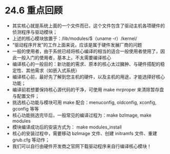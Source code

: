 # 24.6 重点回顾

-   其实核心就是系统上面的一个文件而已，这个文件包含了驱动主机各项硬件的侦测程序与驱动模块；
-   上述的核心模块放置于：/lib/modules/\$（uname -r）/kernel/
-   “驱动程序开发”的工作上面来说，应该是属于硬件发展厂商的问题
-   一般的使用者，由于系统已经将核心编译的相当的适合一般使用者使用了，因此一般入门的使用者，基本上，不太需要编译核心
-   编译核心的一般目的：新功能的需求、原本的核心太过臃肿、与硬件搭配的稳定性、其他需求（如嵌入式系统）
-   编译核心前，最好先了解到您主机的硬件，以及主机的用途，才能选择好核心功能；
-   编译前若想要保持核心源代码的干净，可使用 make mrproper 来清除暂存盘与配置文件；
-   挑选核心功能与模块可用 make 配合：menuconfig, oldconfig, xconfig, gconfig 等等
-   核心功能挑选完毕后，一般常见的编译过程为：make bzImage, make modules
-   模块编译成功后的安装方式为： make modules_install
-   核心的安装过程中，需要移动 bzImage 文件、创建 initramfs 文件、重建 grub.cfg 等动作；
-   我们可以自行由硬件开发商之官网下载驱动程序来自行编译核心模块！